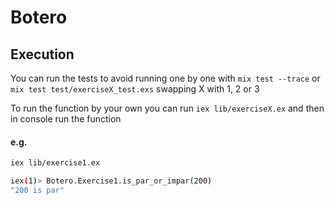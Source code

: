 # Botero

## Execution

You can run the tests to avoid running one by one with `mix test --trace` or `mix test test/exerciseX_test.exs` swapping X with 1, 2 or 3

To run the function by your own you can run `iex lib/exerciseX.ex` and then in console run the function
#### e.g.
```sh
iex lib/exercise1.ex

iex(1)> Botero.Exercise1.is_par_or_impar(200)
"200 is par"
```
